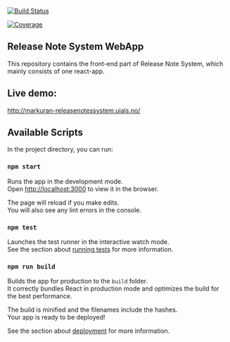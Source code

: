 [![Build Status](https://dev.azure.com/ReleaseNoteSystem/Release%20Note%20System/_apis/build/status/TeamNatron.ReleaseNotes-WebApp?branchName=develop)](https://dev.azure.com/ReleaseNoteSystem/Release%20Note%20System/_build/latest?definitionId=4&branchName=develop)


[![Coverage](https://img.shields.io/azure-devops/coverage/ReleaseNoteSystem/Release%20Note%20System/4/develop)](https://dev.azure.com/ReleaseNoteSystem/Release%20Note%20System/_build?definitionId=4&_a=summary&view=ms.vss-pipelineanalytics-web.new-build-definition-pipeline-analytics-view-cardmetrics)


## Release Note System WebApp
This repository contains the front-end part of Release Note System, which mainly consists of one react-app.


## Live demo:
http://markuran-releasenotessystem.uials.no/

## Available Scripts

In the project directory, you can run:

### `npm start`

Runs the app in the development mode.<br />
Open [http://localhost:3000](http://localhost:3000) to view it in the browser.

The page will reload if you make edits.<br />
You will also see any lint errors in the console.

### `npm test`

Launches the test runner in the interactive watch mode.<br />
See the section about [running tests](https://facebook.github.io/create-react-app/docs/running-tests) for more information.

### `npm run build`

Builds the app for production to the `build` folder.<br />
It correctly bundles React in production mode and optimizes the build for the best performance.

The build is minified and the filenames include the hashes.<br />
Your app is ready to be deployed!

See the section about [deployment](https://facebook.github.io/create-react-app/docs/deployment) for more information.
